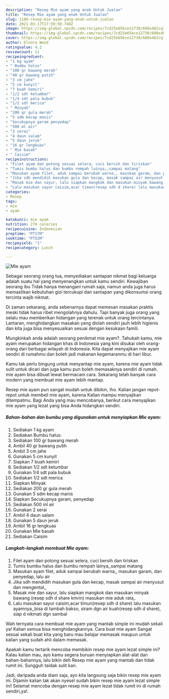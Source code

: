 ```yaml
---
description: "Resep Mie ayam yang enak Untuk Jualan"
title: "Resep Mie ayam yang enak Untuk Jualan"
slug: 1186-resep-mie-ayam-yang-enak-untuk-jualan
date: 2021-03-17T17:59:50.748Z
image: https://img-global.cpcdn.com/recipes/7cd25e65bce12730/680x482cq70/mie-ayam-foto-resep-utama.jpg
thumbnail: https://img-global.cpcdn.com/recipes/7cd25e65bce12730/680x482cq70/mie-ayam-foto-resep-utama.jpg
cover: https://img-global.cpcdn.com/recipes/7cd25e65bce12730/680x482cq70/mie-ayam-foto-resep-utama.jpg
author: Elnora Wood
ratingvalue: 4.2
reviewcount: 11
recipeingredient:
- "1 kg ayam"
- " Bumbu halus"
- "100 gr bawang merah"
- "40 gr bawang putih"
- "3 cm jahe"
- "5 cm kunyit"
- "7 buah kemiri"
- "1/2 sdt ketumbar"
- "1/4 sdt pala bubuk"
- "1/2 sdt merica"
- " Minyak"
- "200 gr gula merah"
- "5 sdm kecap manis"
- "Secukupnya garam penyedap"
- "500 ml air"
- "2 serai"
- "4 daun salam"
- "5 daun jeruk"
- "16 gr lengkuas"
- " Mie basah"
- " Caisim"
recipeinstructions:
- "Filet ayam dan potong sesuai selera, cuci bersih dan tiriskan"
- "Tumis bumbu halus dan bumbu rempah lainya,,sampai matang"
- "Masukan ayam filet, aduk sampai berubah warna,, masukan garam, dan penyedap, lalu air"
- "Jika sdh mendidih masukan gula dan kecap, masak sampai air menyusut dan mengental,,"
- "Masak mie dan sayur, lalu siapkan mangkok dan masukan minyak bawang (resep sdh d share kmrin) masukan mie aduk rata,."
- "Lalu masukan sayur caisim,acar timun(resep sdh d share) lalu masukan ayamnya,,bisa di tambah bakso, siram dgn air kuah(resep sdh d share), siap d nikmati dgn sambal"
categories:
- Resep
tags:
- mie
- ayam

katakunci: mie ayam 
nutrition: 274 calories
recipecuisine: Indonesian
preptime: "PT17M"
cooktime: "PT52M"
recipeyield: "1"
recipecategory: Lunch

---
```



![Mie ayam](https://img-global.cpcdn.com/recipes/7cd25e65bce12730/680x482cq70/mie-ayam-foto-resep-utama.jpg)

Sebagai seorang orang tua, menyediakan santapan nikmat bagi keluarga adalah suatu hal yang menyenangkan untuk kamu sendiri. Kewajiban seorang ibu Tidak hanya menangani rumah saja, namun anda juga harus memastikan kebutuhan gizi tercukupi dan santapan yang dikonsumsi orang tercinta wajib nikmat.

Di zaman  sekarang, anda sebenarnya dapat memesan masakan praktis meski tidak harus ribet mengolahnya dahulu. Tapi banyak juga orang yang selalu mau memberikan hidangan yang terenak untuk orang tercintanya. Lantaran, menghidangkan masakan yang diolah sendiri jauh lebih higienis dan kita juga bisa menyesuaikan sesuai dengan kesukaan famili. 



Mungkinkah anda adalah seorang penikmat mie ayam?. Tahukah kamu, mie ayam merupakan hidangan khas di Indonesia yang kini disukai oleh orang-orang dari berbagai wilayah di Indonesia. Kita dapat menyajikan mie ayam sendiri di rumahmu dan boleh jadi makanan kegemaranmu di hari libur.

Kamu tak perlu bingung untuk menyantap mie ayam, karena mie ayam tidak sulit untuk dicari dan juga kamu pun boleh memasaknya sendiri di rumah. mie ayam bisa dibuat lewat bermacam cara. Sekarang telah banyak cara modern yang membuat mie ayam lebih mantap.

Resep mie ayam pun sangat mudah untuk dibikin, lho. Kalian jangan repot-repot untuk membeli mie ayam, karena Kalian mampu menyajikan ditempatmu. Bagi Anda yang mau mencobanya, berikut cara menyajikan mie ayam yang lezat yang bisa Anda hidangkan sendiri.

<!--inarticleads1-->

##### Bahan-bahan dan bumbu yang digunakan untuk menyiapkan Mie ayam:

1. Sediakan 1 kg ayam
1. Sediakan  Bumbu halus:
1. Sediakan 100 gr bawang merah
1. Ambil 40 gr bawang putih
1. Ambil 3 cm jahe
1. Gunakan 5 cm kunyit
1. Siapkan 7 buah kemiri
1. Sediakan 1/2 sdt ketumbar
1. Gunakan 1/4 sdt pala bubuk
1. Sediakan 1/2 sdt merica
1. Siapkan  Minyak
1. Sediakan 200 gr gula merah
1. Gunakan 5 sdm kecap manis
1. Siapkan Secukupnya garam, penyedap
1. Sediakan 500 ml air
1. Gunakan 2 serai
1. Ambil 4 daun salam
1. Gunakan 5 daun jeruk
1. Ambil 16 gr lengkuas
1. Gunakan  Mie basah
1. Sediakan  Caisim




<!--inarticleads2-->

##### Langkah-langkah membuat Mie ayam:

1. Filet ayam dan potong sesuai selera, cuci bersih dan tiriskan
1. Tumis bumbu halus dan bumbu rempah lainya,,sampai matang
1. Masukan ayam filet, aduk sampai berubah warna,, masukan garam, dan penyedap, lalu air
1. Jika sdh mendidih masukan gula dan kecap, masak sampai air menyusut dan mengental,,
1. Masak mie dan sayur, lalu siapkan mangkok dan masukan minyak bawang (resep sdh d share kmrin) masukan mie aduk rata,.
1. Lalu masukan sayur caisim,acar timun(resep sdh d share) lalu masukan ayamnya,,bisa di tambah bakso, siram dgn air kuah(resep sdh d share), siap d nikmati dgn sambal




Wah ternyata cara membuat mie ayam yang mantab simple ini mudah sekali ya! Kalian semua bisa menghidangkannya. Cara buat mie ayam Sangat sesuai sekali buat kita yang baru mau belajar memasak maupun untuk kalian yang sudah ahli dalam memasak.

Apakah kamu tertarik mencoba membikin resep mie ayam lezat simple ini? Kalau kalian mau, ayo kamu segera buruan menyiapkan alat-alat dan bahan-bahannya, lalu bikin deh Resep mie ayam yang mantab dan tidak rumit ini. Sungguh taidak sulit kan. 

Jadi, daripada anda diam saja, ayo kita langsung saja bikin resep mie ayam ini. Dijamin kalian tak akan nyesel sudah bikin resep mie ayam lezat simple ini! Selamat mencoba dengan resep mie ayam lezat tidak rumit ini di rumah sendiri,ya!.

